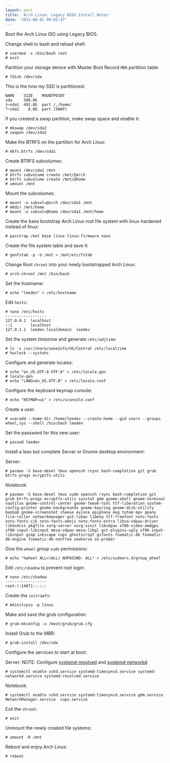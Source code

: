 ```yaml
---
layout: post
title: 'Arch Linux: Legacy BIOS Install Notes'
date: '2015-08-01 09:02:47'
---
```


Boot the Arch Linux ISO using Legacy BIOS.

Change shell to bash and reload shell:

```
# usermod -s /bin/bash root
# exit
```

Partition your storage device with Master Boot Record `MBR` partition table:

```
# fdisk /dev/sda
```

This is the how my SSD is partitioned:

```
NAME    SIZE    MOUNTPOINT
sda     500.0G
├─sda1  492.0G  part /,/home/
└─sda2    8.0G  part [SWAP]
```

If you created a swap partition, make swap space and enable it:

```
# mkswap /dev/sda2
# swapon /dev/sda2
```

Make the BTRFS on the partition for Arch Linux:

```
# mkfs.btrfs /dev/sda1
```

Create BTRFS subvolumes:

```
# mount /dev/sda1 /mnt
# btrfs subvolume create /mnt/@arch
# btrfs subvolume create /mnt/@home
# umount /mnt
```

Mount the subvolumes:

```
# mount -o subvol=@arch /dev/sda1 /mnt
# mkdir /mnt/home
# mount -o subvol=@home /dev/sda1 /mnt/home
```

Create the base bootstrap Arch Linux root file system with linux-hardened instead of linux:

```
# pacstrap /mnt base linux linux-firmware nano
```

Create the file system table and save it:

```
# genfstab -p -U /mnt > /mnt/etc/fstab
```

Change Root `chroot` into your newly bootstrapped Arch Linux:

```
# arch-chroot /mnt /bin/bash
```

Set the hostname:

```
# echo "leedev" > /etc/hostname
```

Edit `hosts`:

```
# nano /etc/hosts
------------------
127.0.0.1  localhost
::1        localhost
127.0.1.1  leedev.localdomain  leedev
```

Set the system timezone and generate `/etc/adjtime`:

```
# ln -s /usr/share/zoneinfo/US/Central /etc/localtime
# hwclock --systohc
```

Configure and generate locales:

```
# echo "en_US.UTF-8 UTF-8" > /etc/locale.gen
# locale-gen
# echo "LANG=en_US.UTF-8" > /etc/locale.conf
```

Configure the keyboard keymap console:

```
# echo "KEYMAP=us" > /etc/vconsole.conf
```

Create a user:

```
# useradd --home-dir /home/leedev --create-home --gid users --groups wheel,sys --shell /bin/bash leedev
```

Set the password for this new user:

```
# passwd leedev
```

Install a lean but complete Server or Gnome desktop environment:

Server:

```
# pacman -S base-devel tmux openssh rsync bash-completion git grub btrfs-progs ecryptfs-utils
```

Notebook:

```
# pacman -S base-devel tmux sudo openssh rsync bash-completion git grub btrfs-progs ecryptfs-utils sysstat gdm gnome-shell gnome-terminal nautilus gnome-control-center gnome-tweak-tool ttf-liberation system-config-printer gnome-backgrounds gnome-keyring gnome-disk-utility baobab gnome-screenshot cheese evince epiphany eog totem mpv geany file-roller networkmanager gst-libav libmtp ttf-freefont noto-fonts noto-fonts-cjk noto-fonts-emoji noto-fonts-extra libva-vdpau-driver libdvdcss pkgfile xorg-server xorg-xinit libvdpau xf86-video-amdgpu xf86-input-libinput mesa-vdpau mesa-libgl gst-plugins-ugly xf86-input-libinput gimp inkscape cups ghostscript gsfonts foomatic-db foomatic-db-engine foomatic-db-nonfree seahorse os-prober
```

Give the `wheel` group `sudo` permissions:

```
# echo "%wheel ALL=(ALL) NOPASSWD: ALL" > /etc/sudoers.d/group_wheel
```

Edit `/etc/shadow` to prevent root login:

```
# nano /etc/shadow
------------------
root:!:14871::::::
```

Create the `initramfs`:

```
# mkinitcpio -p linux
```

Make and save the grub configuration:

```
# grub-mkconfig -o /boot/grub/grub.cfg
```

Install Grub to the MBR:

```
# grub-install /dev/sda
```

Configure the services to start at boot:

Server:
NOTE: Configure [systemd-resolved](https://wiki.archlinux.org/index.php/Systemd-resolved) and [systemd-networkd](https://wiki.archlinux.org/index.php/Systemd-networkd).

```
# systemctl enable sshd.service systemd-timesyncd.service systemd-networkd.service systemd-resolved.service
```

Notebook:

```
# systemctl enable sshd.service systemd-timesyncd.service gdm.service NetworkManager.service  cups.service
```

Exit the `chroot`:

```
# exit
```

Unmount the newly created file systems:

```
# umount -R /mnt
```

Reboot and enjoy Arch Linux:

```
# reboot
```
